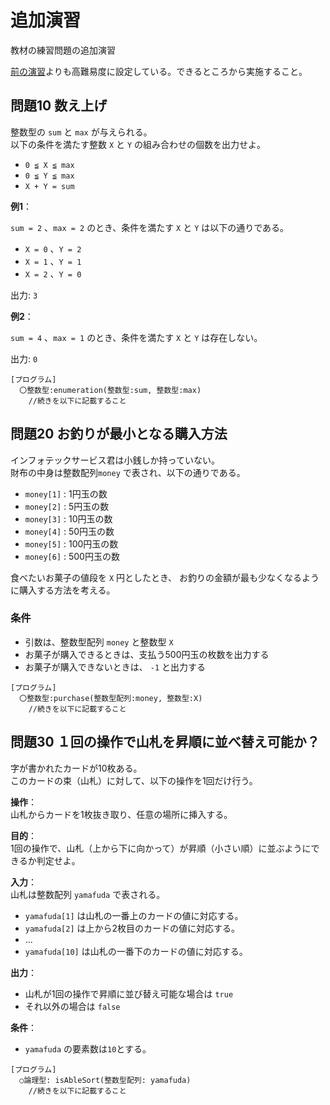 # 追加演習

教材の練習問題の追加演習

[前の演習](../practice2/README.md)よりも高難易度に設定している。できるところから実施すること。

<div style="page-break-before:always"></div>

## 問題10 数え上げ

整数型の `sum` と `max` が与えられる。			
以下の条件を満たす整数 `X` と `Y` の組み合わせの個数を出力せよ。
- `0 ≦ X ≦ max`
- `0 ≦ Y ≦ max`
- `X + Y = sum`


**例1**：  

`sum = 2` 、`max = 2` のとき、条件を満たす `X` と `Y` は以下の通りである。

- `X = 0` 、`Y = 2`	
- `X = 1` 、`Y = 1`	
- `X = 2` 、`Y = 0`	

出力: `3`		

**例2**：  

`sum = 4` 、`max = 1` のとき、条件を満たす `X` と `Y` は存在しない。

出力: `0`		


```
[プログラム]
  〇整数型:enumeration(整数型:sum, 整数型:max)
    //続きを以下に記載すること
```

<div style="page-break-before:always"></div>


## 問題20 お釣りが最小となる購入方法

インフォテックサービス君は小銭しか持っていない。  
財布の中身は整数配列`money` で表され、以下の通りである。  
- `money[1]` : 1円玉の数  
- `money[2]` : 5円玉の数  
- `money[3]` : 10円玉の数  
- `money[4]` : 50円玉の数  
- `money[5]` : 100円玉の数  
- `money[6]` : 500円玉の数  

食べたいお菓子の値段を `X` 円としたとき、 
お釣りの金額が最も少なくなるように購入する方法を考える。 

### 条件
- 引数は、整数型配列 `money` と整数型 `X`
- お菓子が購入できるときは、支払う500円玉の枚数を出力する
- お菓子が購入できないときは、 `-1` と出力する

```
[プログラム]
  〇整数型:purchase(整数型配列:money, 整数型:X)
    //続きを以下に記載すること
```

<div style="page-break-before:always"></div>

## 問題30 １回の操作で山札を昇順に並べ替え可能か？

字が書かれたカードが10枚ある。  
このカードの束（山札）に対して、以下の操作を1回だけ行う。  

**操作**：  
山札からカードを1枚抜き取り、任意の場所に挿入する。

**目的**：  
1回の操作で、山札（上から下に向かって）が昇順（小さい順）に並ぶようにできるか判定せよ。

**入力**：  
山札は整数配列 `yamafuda` で表される。  
- `yamafuda[1]` は山札の一番上のカードの値に対応する。  
- `yamafuda[2]` は上から2枚目のカードの値に対応する。  
- ...  
- `yamafuda[10]` は山札の一番下のカードの値に対応する。  

**出力**：  
- 山札が1回の操作で昇順に並び替え可能な場合は `true`  
- それ以外の場合は `false`  

**条件**：  
- `yamafuda` の要素数は`10`とする。

```
[プログラム]
  ○論理型: isAbleSort(整数型配列: yamafuda)
    //続きを以下に記載すること

```